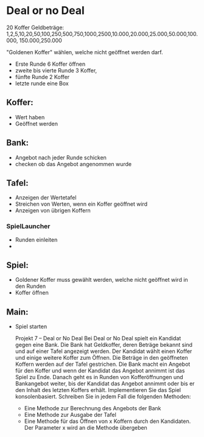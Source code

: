 # Deal or no Deal

20 Koffer 
Geldbeträge: 1,2,5,10,20,50,100,250,500,750,1000,2500,10.000,20.000,25.000,50.000,100.000, 150.000,250.000

"Goldenen Koffer" wählen, welche nicht geöffnet werden darf.

- Erste Runde 6 Koffer öffnen
- zweite bis vierte Runde 3 Koffer,
- fünfte Runde 2 Koffer
- letzte runde eine Box

## Koffer:
- Wert haben
- Geöffnet werden

## Bank:
- Angebot nach jeder Runde schicken
- checken ob das Angebot angenommen wurde 

## Tafel:
- Anzeigen der Wertetafel
- Streichen von Werten, wenn ein Koffer geöffnet wird
- Anzeigen von übrigen Koffern

### SpielLauncher
- Runden einleiten
- 
## Spiel:
- Goldener Koffer muss gewählt werden, welche nicht geöffnet wird in den Runden
- Koffer öffnen

## Main: 
- Spiel starten



  Projekt 7 – Deal or No Deal
  Bei Deal or No Deal spielt ein Kandidat gegen eine Bank. Die Bank hat Geldkoffer, deren Beträge
  bekannt sind und auf einer Tafel angezeigt werden. Der Kandidat wählt einen Koffer und einige weitere
  Koffer zum Öffnen. Die Beträge in den geöffneten Koffern werden auf der Tafel gestrichen. Die Bank
  macht ein Angebot für den Koffer und wenn der Kandidat das Angebot annimmt ist das Spiel zu Ende.
  Danach geht es in Runden von Kofferöffnungen und Bankangebot weiter, bis der Kandidat das Angebot
  annimmt oder bis er den Inhalt des letzten Koffers erhält. Implementieren Sie das Spiel
  konsolenbasiert. Schreiben Sie in jedem Fall die folgenden Methoden:
  - Eine Methode zur Berechnung des Angebots der Bank
  - Eine Methode zur Ausgabe der Tafel
  - Eine Methode für das Öffnen von x Koffern durch den Kandidaten. Der Parameter x wird an
  die Methode übergeben